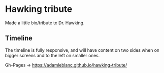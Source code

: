 # Hawking tribute

Made a little bio/tribute to Dr. Hawking.

## Timeline

The timeline is fully responsive, and will have content on two sides when on bigger screens and to the left on smaller ones.

Gh-Pages -> https://adamleblanc.github.io/hawking-tribute/
